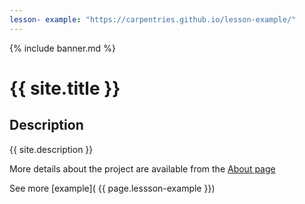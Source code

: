 ```yaml
---
lesson- example: "https://carpentries.github.io/lesson-example/" 
---
```


<!-- [![Group Web banner](./image/site_banner.png)](https://github.com/ufangYang/jeco-website)-->

{% include banner.md %}

# {{ site.title }}

<!-- comment here-->

## Description
{{ site.description }}

More details about the project are available from the [About page](about.md)

See more [example]( {{ page.lessson-example }})

<!-- [About page link](https://github.com/ufangYang/jeco-website/blob/main/about.md) -->

<!-- [about]('/about') links to the github repo -->



